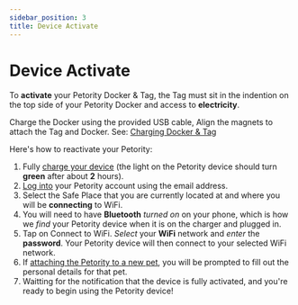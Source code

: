 ```yaml
---
sidebar_position: 3
title: Device Activate
---
```


# Device Activate
To **activate** your Petority Docker & Tag, the Tag must sit in the indention on the top side of your Petority Docker and access to **electricity**. 

Charge the Docker using the provided USB cable, Align the magnets to attach the Tag and Docker. See: [Charging Docker & Tag](/docs/devices/battery-charging/battery-charging)

Here's how to reactivate your Petority:
1. Fully [charge your device](/docs/devices/battery-charging/battery-charging) (the light on the Petority device should turn **green** after about **2** hours).
2. [Log into](/docs/petority/accounts/signing-up) your Petority account using the email address.
3. Select the Safe Place that you are currently located at and where you will be **connecting** to WiFi.
4. You will need to have **Bluetooth** *turned on* on your phone, which is how we *find* your Petority device when it is on the charger and plugged in.
5. Tap on Connect to WiFi. *Select* your **WiFi** network and *enter* the **password**. Your Petority device will then connect to your selected WiFi network.
6. If [attaching the Petority to a new pet](/docs/petority/devices/device-pairing), you will be prompted to fill out the personal details for that pet.
7. Waitting for the notification that the device is fully activated, and you're ready to begin using the Petority device!
